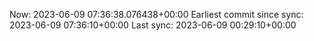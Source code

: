 Now: 2023-06-09 07:36:38.076438+00:00 Earliest commit since sync: 2023-06-09 07:36:10+00:00 Last sync: 2023-06-09 00:29:10+00:00
